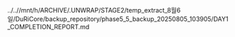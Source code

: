 ../..//mnt/h/ARCHIVE/.UNWRAP/STAGE2/temp_extract_8월6일/DuRiCore/backup_repository/phase5_5_backup_20250805_103905/DAY1_COMPLETION_REPORT.md